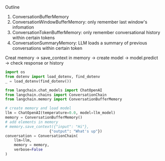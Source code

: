 Outline
1) ConversationBufferMemory
2) ConversationWindowBufferMemory: only remember last window's infomation
3) ConversationTokenBufferMemory: only remember conversational history within certain tokens
4) ConversationSummaryMemory: LLM loads a summary of previous conversations within certain token

Creat memory -> save_context in memory -> create model -> model.predict -> check response or history

```python
import os
from dotenv import load_dotenv, find_dotenv
_ = load_dotenv(find_dotenv()) 

from langchain.chat_models import ChatOpenAI
from langchain.chains import ConversationChain
from langchain.memory import ConversationBufferMemory

# create memory and load model
llm = ChatOpenAI(temperature=0.0, model=llm_model)
memory = ConversationBufferMemory()
# add elements in memory
# memory.save_context({"input": "Hi"}, 
                    {"output": "What's up"})
conversation = ConversationChain(
    llm=llm, 
    memory = memory,
    verbose=False
)
```
